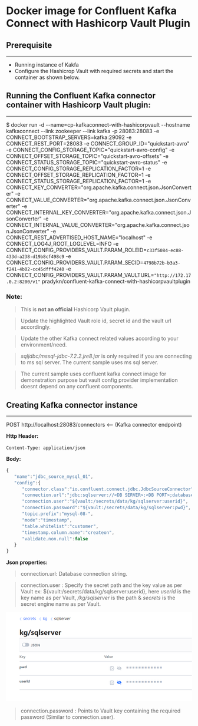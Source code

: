 # Docker image for Confluent Kafka Connect with Hashicorp Vault Plugin

## Prerequisite
---
* Running instance of Kakfa
* Configure the Hashicrop Vault with required secrets and start the container as shown below.

## Running the Confluent Kafka connector container with Hashicorp Vault plugin:
---

$ docker run -d --name=cp-kafkaconnect-with-hashicorpvault --hostname kafkaconnect --link zookeeper --link kafka -p 28083:28083 -e CONNECT_BOOTSTRAP_SERVERS=kafka:29092 -e CONNECT_REST_PORT=28083 -e CONNECT_GROUP_ID="quickstart-avro" -e CONNECT_CONFIG_STORAGE_TOPIC="quickstart-avro-config" -e CONNECT_OFFSET_STORAGE_TOPIC="quickstart-avro-offsets" -e CONNECT_STATUS_STORAGE_TOPIC="quickstart-avro-status" -e CONNECT_CONFIG_STORAGE_REPLICATION_FACTOR=1 -e CONNECT_OFFSET_STORAGE_REPLICATION_FACTOR=1 -e CONNECT_STATUS_STORAGE_REPLICATION_FACTOR=1 -e CONNECT_KEY_CONVERTER="org.apache.kafka.connect.json.JsonConverter" -e CONNECT_VALUE_CONVERTER="org.apache.kafka.connect.json.JsonConverter" -e CONNECT_INTERNAL_KEY_CONVERTER="org.apache.kafka.connect.json.JsonConverter" -e CONNECT_INTERNAL_VALUE_CONVERTER="org.apache.kafka.connect.json.JsonConverter" -e CONNECT_REST_ADVERTISED_HOST_NAME="localhost" -e CONNECT_LOG4J_ROOT_LOGLEVEL=INFO -e CONNECT_CONFIG_PROVIDERS_VAULT.PARAM_ROLEID=`c33f5084-ec88-433d-a238-d19b8cf498c9` -e CONNECT_CONFIG_PROVIDERS_VAULT.PARAM_SECID=`4798b72b-b3a3-f241-4b02-cc45dfff4240` -e CONNECT_CONFIG_PROVIDERS_VAULT.PARAM_VAULTURL=`"http://172.17.0.2:8200/v1"` pradykn/confluent-kafka-connect-with-hashicorpvaultplugin


### Note:
>This is **not an official** Hashicorp Vault plugin.

> Update the highlighted Vault role id, secret id and the vault url accordingly.

> Update the other Kafka connect related values according to your environment/need.

> *sqljdbc/mssql-jdbc-7.2.2.jre8.jar* is only required if you are connecting to ms sql server. The current sample uses ms sql server. 

> The current sample uses confluent kafka connect image for demonstration purpose but vault config provider implementation doesnt depend on any confluent components.



## Creating Kafka connector instance
---

POST http://localhost:28083/connectors  <-- (Kafka connector endpoint)

**Http Header:**

`Content-Type: application/json`

**Body:**
```javascript
{
   "name":"jdbc_source_mysql_01",
   "config":{
      "connector.class":"io.confluent.connect.jdbc.JdbcSourceConnector",
      "connection.url":"jdbc:sqlserver://<DB SERVER>:<DB PORT>;database=<DB NAME>",
      "connection.user":"${vault:/secrets/data/kg/sqlserver:userid}",
      "connection.password":"${vault:/secrets/data/kg/sqlserver:pwd}",
      "topic.prefix":"mysql-08-",
      "mode":"timestamp",
      "table.whitelist":"customer",
      "timestamp.column.name":"createon",
      "validate.non.null":false
   }
}
```

**Json properties:**
> connection.url: Database connection string.

> connection.user : Specify the secret path and the key value as per Vault ex: ${vault:/secrets/data/kg/sqlserver:userid}, here *userid* is the key name as per Vault,  */kg/sqlserver* is the path & *secrets* is the secret engine name as per Vault.

![Vault ](https://github.com/Prady-kn/HashicorpVaultpluginForConfluentKafkaConnect/raw/master/docs/vault_screen.PNG)

> connection.password : Points to Vault key containing the required password (Similar to connection.user).



